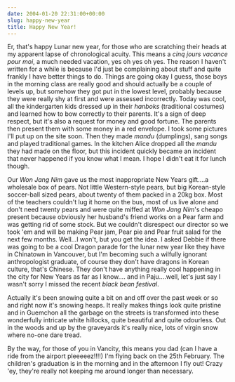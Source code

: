 ```yaml
---
date: 2004-01-20 22:31:00+00:00
slug: happy-new-year
title: Happy New Year!
---
```


Er, that's happy Lunar new year, for those who are scratching their heads at my apparent lapse of chronological acuity. This means a _cinq jours vacance pour moi_, a much needed vacation, yes oh yes oh yes. The reason I haven't written for a while is because I'd just be complaining about stuff and quite frankly I have better things to do. Things are going okay I guess, those boys in the morning class are really good and should actually be a couple of levels up, but somehow they got put in the lowest level, probably because they were really shy at first and were assessed incorrectly. Today was cool, all the kindergarten kids dressed up in their _hanboks_ (traditional costumes) and learned how to bow correctly to their parents. It's a sign of deep respect, but it's also a request for money and good fortune. The parents then present them with some money in a red envelope. I took some pictures I'll put up on the site soon. Then they made _mandu_ (dumplings), sang songs and played traditional games. In the kitchen Alice dropped all the _mandu_ they had made on the floor, but this incident quickly became an incident that never happened if you know what I mean. I hope I didn't eat it for lunch though.

Our _Won Jang Nim_ gave us the most inappropriate New Years gift....a wholesale box of pears. Not little Western-style pears, but  big Korean-style soccer-ball sized pears, about twenty of them packed in a 20kg box. Most of the teachers couldn't lug it home on the bus, most of us live alone and don't need twenty pears and were quite miffed at _Won Jang Nim_'s cheapo present because obviously her husband's friend works on a Pear farm and was getting rid of some stock. But we couldn't disrespect our director so we took 'em and will be making Pear jam, Pear pie and Pear fruit salad for the next few months. Well...I won't, but you get the idea. I asked Debbie if there was going to be a cool Dragon parade for the lunar new year like they have in Chinatown in Vancouver, but I'm becoming such a wilfully ignorant anthropologist graduate, of course they don't have dragons in Korean culture, that's Chinese. They don't have anything really cool happening in the city for New Years as far as I know.... and in Paju....well, let's just say I wasn't sorry I missed the recent _black bean festival_. 

Actually it's been snowing quite a bit on and off over the past week or so and right now it's snowing heaps. It really makes things look quite pristine and in Guemchon all the garbage on the streets is transformed into these wonderfully intricate white hillocks, quite beautiful and quite odourless. Out in the woods and up by the graveyards it's really nice, lots of virgin snow where no-one dare tread. 

By the way, for those of you in Vancity, this means you dad (can I have a ride from the airport pleeeeez!!!!) I'm flying back on the 25th February. The children's graduation is in the morning and in the afternoon I fly out! Crazy 'ey, they're really not keeping me around longer than necessary.
